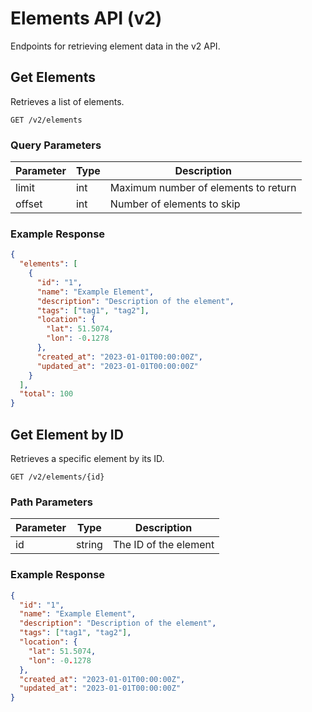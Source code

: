 
# Elements API (v2)

Endpoints for retrieving element data in the v2 API.

## Get Elements

Retrieves a list of elements.

```
GET /v2/elements
```

### Query Parameters

| Parameter | Type | Description |
|-----------|------|-------------|
| limit     | int  | Maximum number of elements to return |
| offset    | int  | Number of elements to skip |

### Example Response

```json
{
  "elements": [
    {
      "id": "1",
      "name": "Example Element",
      "description": "Description of the element",
      "tags": ["tag1", "tag2"],
      "location": {
        "lat": 51.5074,
        "lon": -0.1278
      },
      "created_at": "2023-01-01T00:00:00Z",
      "updated_at": "2023-01-01T00:00:00Z"
    }
  ],
  "total": 100
}
```

## Get Element by ID

Retrieves a specific element by its ID.

```
GET /v2/elements/{id}
```

### Path Parameters

| Parameter | Type | Description |
|-----------|------|-------------|
| id        | string | The ID of the element |

### Example Response

```json
{
  "id": "1",
  "name": "Example Element",
  "description": "Description of the element",
  "tags": ["tag1", "tag2"],
  "location": {
    "lat": 51.5074,
    "lon": -0.1278
  },
  "created_at": "2023-01-01T00:00:00Z",
  "updated_at": "2023-01-01T00:00:00Z"
}
```
